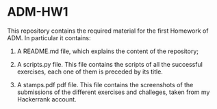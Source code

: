 # ADM-HW1

This repository contains the required material for the first Homework of ADM. In particular it contains: 

1. A README.md file, which explains the content of the repository;

2. A scripts.py file. This file contains the scripts of all the successful exercises, each one of them is preceded by its title. 

3. A stamps.pdf pdf file. This file contains the screenshots of the submissions of the different exercises and challeges, taken from my Hackerrank account. 

